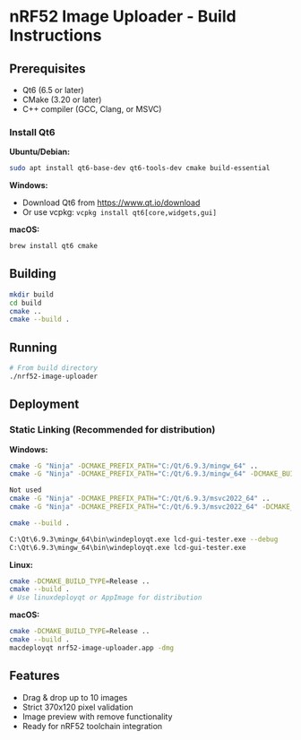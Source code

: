 # nRF52 Image Uploader - Build Instructions

## Prerequisites

- Qt6 (6.5 or later)
- CMake (3.20 or later)
- C++ compiler (GCC, Clang, or MSVC)

### Install Qt6

**Ubuntu/Debian:**
```bash
sudo apt install qt6-base-dev qt6-tools-dev cmake build-essential
```

**Windows:**
- Download Qt6 from https://www.qt.io/download
- Or use vcpkg: `vcpkg install qt6[core,widgets,gui]`

**macOS:**
```bash
brew install qt6 cmake
```

## Building

```bash
mkdir build
cd build
cmake ..
cmake --build .
```

## Running

```bash
# From build directory
./nrf52-image-uploader
```

## Deployment

### Static Linking (Recommended for distribution)

**Windows:**
```bash
cmake -G "Ninja" -DCMAKE_PREFIX_PATH="C:/Qt/6.9.3/mingw_64" ..
cmake -G "Ninja" -DCMAKE_PREFIX_PATH="C:/Qt/6.9.3/mingw_64" -DCMAKE_BUILD_TYPE=Debug ..

Not used
cmake -G "Ninja" -DCMAKE_PREFIX_PATH="C:/Qt/6.9.3/msvc2022_64" ..
cmake -G "Ninja" -DCMAKE_PREFIX_PATH="C:/Qt/6.9.3/msvc2022_64" -DCMAKE_BUILD_TYPE=Debug ..

cmake --build .

C:\Qt\6.9.3\mingw_64\bin\windeployqt.exe lcd-gui-tester.exe --debug
C:\Qt\6.9.3\mingw_64\bin\windeployqt.exe lcd-gui-tester.exe
```

**Linux:**
```bash
cmake -DCMAKE_BUILD_TYPE=Release ..
cmake --build .
# Use linuxdeployqt or AppImage for distribution
```

**macOS:**
```bash
cmake -DCMAKE_BUILD_TYPE=Release ..
cmake --build .
macdeployqt nrf52-image-uploader.app -dmg
```

## Features

- Drag & drop up to 10 images
- Strict 370x120 pixel validation
- Image preview with remove functionality
- Ready for nRF52 toolchain integration